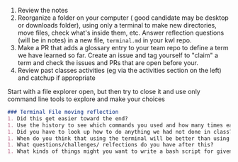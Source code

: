 1. Review the notes
1. Reorganize a folder on your computer ( good candidate may be  desktop or downloads folder), using only a terminal to make new directories, move files, check what's inside them, etc. Answer reflection questions (will be in notes) in a new file, `terminal.md` in your kwl repo.
1. Make a PR that adds a glossary entry to your team repo to define a term we have learned so far. Create an issue and tag yourself to "claim" a term and check the issues and PRs that are open before your.
1. Review past classes activities (eg via the activities section on the left) and catchup if appropriate




Start with a file explorer open, but then try to close it and use only command line tools to explore and make your choices

```markdown
### Terminal File moving reflection
1. Did this get easier toward the end?
1. Use the history to see which commands you used and how many times each, make a table below.
1. Did you have to look up how to do anything we had not done in class?
1. When do you think that using the terminal will be better than using your GUI file explorer?
1. What questions/challenges/ relfections do you have after this?
1. What kinds of things might you want to write a bash script for given what you know in bash so far? come up with 1-2 scenarios
```

